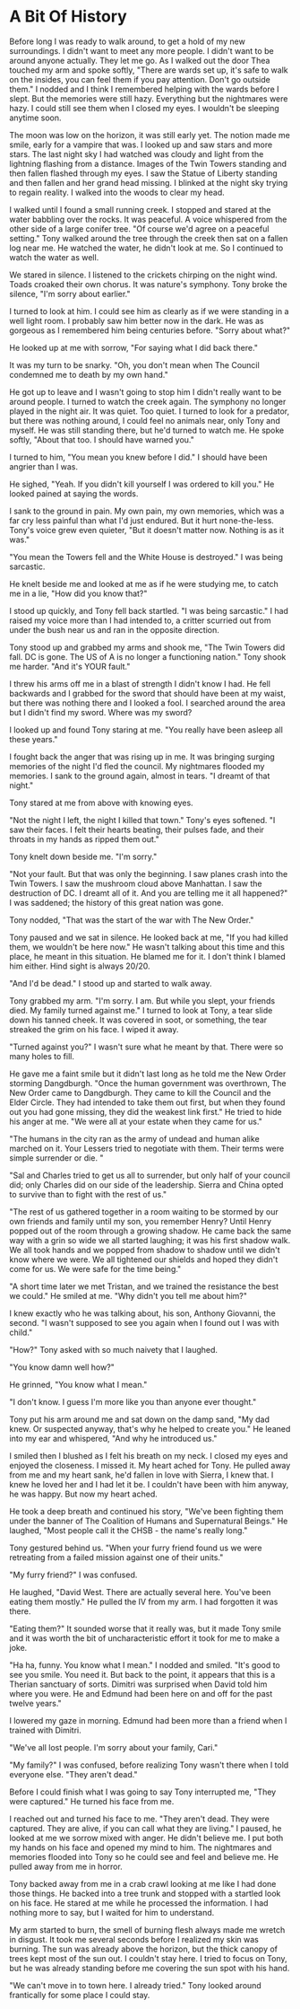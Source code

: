 # A Bit Of History

Before long I was ready to walk around, to get a hold of my new surroundings.  I didn't want to meet any more people.  I didn't want to be around anyone actually.  They let me go.  As I walked out the door Thea touched my arm and spoke softly, "There are wards set up, it's safe to walk on the insides, you can feel them if you pay attention.  Don't go outside them."  I nodded and I think I remembered helping with the wards before I slept.  But the memories were still hazy.  Everything but the nightmares were hazy.  I could still see them when I closed my eyes.  I wouldn't be sleeping anytime soon.

The moon was low on the horizon, it was still early yet.  The notion made me smile, early for a vampire that was.  I looked up and saw stars and more stars.  The last night sky I had watched was cloudy and light from the lightning flashing from a distance.  Images of the Twin Towers standing and then fallen flashed through my eyes.  I saw the Statue of Liberty standing and then fallen and her grand head missing.  I blinked at the night sky trying to regain reality.  I walked into the woods to clear my head.

I walked until I found a small running creek.  I stopped and stared at the water babbling over the rocks.  It was peaceful.  A voice whispered from the other side of a large conifer tree.  "Of course we'd agree on a peaceful setting."  Tony walked around the tree through the creek then sat on a fallen log near me.  He watched the water, he didn't look at me.  So I continued to watch the water as well.

We stared in silence.  I listened to the crickets chirping on the night wind.  Toads croaked their own chorus.  It was nature's symphony.  Tony broke the silence, "I'm sorry about earlier."

I turned to look at him.  I could see him as clearly as if we were standing in a well light room.  I probably saw him better now in the dark.  He was as gorgeous as I remembered him being centuries before.  "Sorry about what?"

He looked up at me with sorrow, "For saying what I did back there."

It was my turn to be snarky.  "Oh, you don't mean when The Council condemned me to death by my own hand."

He got up to leave and I wasn't going to stop him I didn't really want to be around people.  I turned to watch the creek again.  The symphony no longer played in the night air.  It was quiet.  Too quiet.  I turned to look for a predator, but there was nothing around, I could feel no animals near, only Tony and myself.  He was still standing there, but he'd turned to watch me.  He spoke softly, "About that too.  I should have warned you."

I turned to him, "You mean you knew before I did."  I should have been angrier than I was.

He sighed, "Yeah.  If you didn't kill yourself I was ordered to kill you."  He looked pained at saying the words.

I sank to the ground in pain.  My own pain, my own memories, which was a far cry less painful than what I'd just endured.  But it hurt none-the-less.  Tony's voice grew even quieter, "But it doesn't matter now.  Nothing is as it was."

"You mean the Towers fell and the White House is destroyed."  I was being sarcastic.

He knelt beside me and looked at me as if he were studying me, to catch me in a lie, "How did you know that?"

I stood up quickly, and Tony fell back startled.  "I was being sarcastic."  I had raised my voice more than I had intended to, a critter scurried out from under the bush near us and ran in the opposite direction.

Tony stood up and grabbed my arms and shook me, "The Twin Towers did fall.  DC is gone.  The US of A is no longer a functioning nation."  Tony shook me harder.  "And it's YOUR fault."

I threw his arms off me in a blast of strength I didn't know I had.  He fell backwards and I grabbed for the sword that should have been at my waist, but there was nothing there and I looked a fool.  I searched around the area but I didn't find my sword.  Where was my sword?

I looked up and found Tony staring at me.  "You really have been asleep all these years."

I fought back the anger that was rising up in me.  It was bringing surging memories of the night I'd fled the council.  My nightmares flooded my memories.  I sank to the ground again, almost in tears.  "I dreamt of that night."

Tony stared at me from above with knowing eyes.  

"Not the night I left, the night I killed that town."  Tony's eyes softened.  "I saw their faces.  I felt their hearts beating, their pulses fade, and their throats in my hands as ripped them out."

Tony knelt down beside me.  "I'm sorry."

"Not your fault.  But that was only the beginning.  I saw planes crash into the Twin Towers.  I saw the mushroom cloud above Manhattan.  I saw the destruction of DC.  I dreamt all of it.  And you are telling me it all happened?"  I was saddened; the history of this great nation was gone.

Tony nodded, "That was the start of the war with The New Order."

Tony paused and we sat in silence.  He looked back at me, "If you had killed them, we wouldn't be here now."  He wasn't talking about this time and this place, he meant in this situation.  He blamed me for it.  I don't think I blamed him either.  Hind sight is always 20/20.  

"And I'd be dead."  I stood up and started to walk away.  

Tony grabbed my arm.  "I'm sorry.  I am.  But while you slept, your friends died.  My family turned against me."  I turned to look at Tony, a tear slide down his tanned cheek.  It was covered in soot, or something, the tear streaked the grim on his face.  I wiped it away.  

"Turned against you?"  I wasn't sure what he meant by that.  There were so many holes to fill.

He gave me a faint smile but it didn't last long as he told me the New Order storming Dangdburgh.  "Once the human government was overthrown, The New Order came to Dangdburgh.  They came to kill the Council and the Elder Circle.  They had intended to take them out first, but when they found out you had gone missing, they did the weakest link first."  He tried to hide his anger at me. "We were all at your estate when they came for us."

"The humans in the city ran as the army of undead and human alike marched on it.  Your Lessers tried to negotiate with them.  Their terms were simple surrender or die.  "

"Sal and Charles tried to get us all to surrender, but only half of your council did; only Charles did on our side of the leadership.  Sierra and China opted to survive than to fight with the rest of us."  

"The rest of us gathered together in a room waiting to be stormed by our own friends and family until my son, you remember Henry? Until Henry popped out of the room through a growing shadow.  He came back the same way with a grin so wide we all started laughing; it was his first shadow walk.  We all took hands and we popped from shadow to shadow until we didn't know where we were.  We all tightened our shields and hoped they didn't come for us.  We were safe for the time being."

"A short time later we met Tristan, and we trained the resistance the best we could."  He smiled at me. "Why didn't you tell me about him?"

I knew exactly who he was talking about, his son, Anthony Giovanni, the second.  "I wasn't supposed to see you again when I found out I was with child."

"How?" Tony asked with so much naivety that I laughed.

"You know damn well how?"

He grinned, "You know what I mean."

"I don't know.  I guess I'm more like you than anyone ever thought."

Tony put his arm around me and sat down on the damp sand, "My dad knew.  Or suspected anyway, that's why he helped to create you."  He leaned into my ear and whispered, "And why he introduced us."

I smiled then I blushed as I felt his breath on my neck.    I closed my eyes and enjoyed the closeness.  I missed it.  My heart ached for Tony.  He pulled away from me and my heart sank, he'd fallen in love with Sierra, I knew that.  I knew he loved her and I had let it be.  I couldn't have been with him anyway, he was happy.  But now my heart ached.

He took a deep breath and continued his story, "We've been fighting them under the banner of The Coalition of Humans and Supernatural Beings."  He laughed, "Most people call it the CHSB - the name's really long."

Tony gestured behind us.  "When your furry friend found us we were retreating from a failed mission against one of their units."

"My furry friend?"  I was confused.

He laughed, "David West.  There are actually several here.  You've been eating them mostly."  He pulled the IV from my arm.  I had forgotten it was there.

"Eating them?"  It sounded worse that it really was, but it made Tony smile and it was worth the bit of uncharacteristic effort it took for me to make a joke.  

"Ha ha, funny.  You know what I mean."  I nodded and smiled.  "It's good to see you smile.  You need it.  But back to the point, it appears that this is a Therian sanctuary of sorts.  Dimitri was surprised when David told him where you were.  He and Edmund had been here on and off for the past twelve years."

I lowered my gaze in morning.  Edmund had been more than a friend when I trained with Dimitri.  

"We've all lost people.  I'm sorry about your family, Cari."

"My family?"  I was confused, before realizing Tony wasn't there when I told everyone else.    "They aren't dead."

Before I could finish what I was going to say Tony interrupted me, "They were captured."  He turned his face from me.

I reached out and turned his face to me.  "They aren't dead.  They were captured.  They are alive, if you can call what they are living."  I paused, he looked at me we sorrow mixed with anger.  He didn't believe me.  I put both my hands on his face and opened my mind to him.  The nightmares and memories flooded into Tony so he could see and feel and believe me.   He pulled away from me in horror.

Tony backed away from me in a crab crawl looking at me like I had done those things.  He backed into a tree trunk and stopped with a startled look on his face.  He stared at me while he processed the information.  I had nothing more to say, but I waited for him to understand.

My arm started to burn, the smell of burning flesh always made me wretch in disgust.  It took me several seconds before I realized my skin was burning.  The sun was already above the horizon, but the thick canopy of trees kept most of the sun out.  I couldn't stay here.  I tried to focus on Tony, but he was already standing before me covering the sun spot with his hand.  

"We can't move in to town here.  I already tried."  Tony looked around frantically for some place I could stay.

